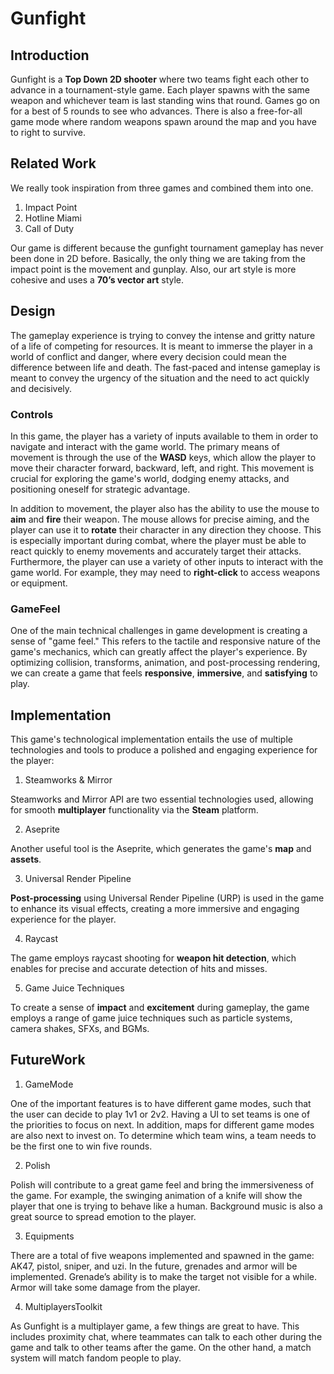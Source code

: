 # Gunfight

## Introduction

Gunfight is a **Top Down 2D shooter** where two teams fight each other to advance in a tournament-style game. Each player spawns with the same weapon and whichever team is last standing wins that round. Games go on for a best of 5 rounds to see who advances. There is also a free-for-all game mode where random weapons spawn around the map and you have to right to survive.

## Related Work

We really took inspiration from three games and combined them into one.

1. Impact Point
1. Hotline Miami
1. Call of Duty

Our game is different because the gunfight tournament gameplay has never been done in 2D before. Basically, the only thing we are taking from the impact point is the movement and gunplay. Also, our art style is more cohesive and uses a **70’s vector art** style.

## Design

The gameplay experience is trying to convey the intense and gritty nature of a life of competing for resources. It is meant to immerse the player in a world of conflict and danger, where every decision could mean the difference between life and death. The fast-paced and intense gameplay is meant to convey the urgency of the situation and the need to act quickly and decisively.

### Controls

In this game, the player has a variety of inputs available to them in order to navigate and interact with the game world. The primary means of movement is through the use of the **WASD** keys, which allow the player to move their character forward, backward, left, and right. This movement is crucial for exploring the game's world, dodging enemy attacks, and positioning oneself for strategic advantage.

In addition to movement, the player also has the ability to use the mouse to **aim** and **fire** their weapon. The mouse allows for precise aiming, and the player can use it to **rotate** their character in any direction they choose. This is especially important during combat, where the player must be able to react quickly to enemy movements and accurately target their attacks. Furthermore, the player can use a variety of other inputs to interact with the game world. For example, they may need to **right-click** to access weapons or equipment.

### GameFeel

One of the main technical challenges in game development is creating a sense of "game feel." This refers to the tactile and responsive nature of the game's mechanics, which can greatly affect the player's experience. By optimizing collision, transforms, animation, and post-processing rendering, we can create a game that feels **responsive**, **immersive**, and **satisfying** to play.

## Implementation

This game's technological implementation entails the use of multiple technologies and tools to produce a polished and engaging experience for the player:

1. Steamworks & Mirror

Steamworks and Mirror API are two essential technologies used, allowing for smooth **multiplayer** functionality via the **Steam** platform.

2. Aseprite

Another useful tool is the Aseprite, which generates the game's **map** and **assets**.

3. Universal Render Pipeline

**Post-processing** using Universal Render Pipeline (URP) is used in the game to enhance its visual effects, creating a more immersive and engaging experience for the player.

4. Raycast

The game employs raycast shooting for **weapon hit detection**, which enables for precise and accurate detection of hits and misses.

5. Game Juice Techniques

To create a sense of **impact** and **excitement** during gameplay, the game employs a range of game juice techniques such as particle systems, camera shakes, SFXs, and BGMs.

## FutureWork

1. GameMode

One of the important features is to have different game modes, such that the user can decide to play 1v1 or 2v2. Having a UI to set teams is one of the priorities to focus on next. In addition, maps for different game modes are also next to invest on. To determine which team wins, a team needs to be the first one to win five rounds.

2. Polish

Polish will contribute to a great game feel and bring the immersiveness of the game. For example, the swinging animation of a knife will show the player that one is trying to behave like a human. Background music is also a great source to spread emotion to the player.

3. Equipments

There are a total of five weapons implemented and spawned in the game: AK47, pistol, sniper, and uzi. In the future, grenades and armor will be implemented. Grenade’s ability is to make the target not visible for a while. Armor will take some damage from the player.

4. MultiplayersToolkit

As Gunfight is a multiplayer game, a few things are great to have. This includes proximity chat, where teammates can talk to each other during the game and talk to other teams after the game. On the other hand, a match system will match fandom people to play.
